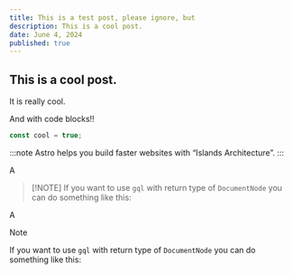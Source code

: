 ```yaml
---
title: This is a test post, please ignore, but
description: This is a cool post.
date: June 4, 2024
published: true
---
```


## This is a cool post.

It is really cool.

And with code blocks!!

```js
const cool = true;
```

:::note
Astro helps you build faster websites with “Islands Architecture”.
:::

A

> \[!NOTE]
> If you want to use `gql` with return type of `DocumentNode` you can do something like this:

A

> [!NOTE]
> If you want to use `gql` with return type of `DocumentNode` you can do something like this:
